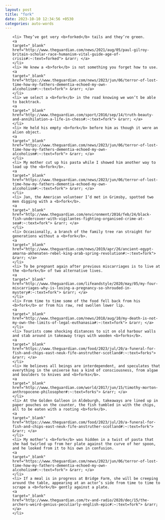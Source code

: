 ```yaml
---
layout: post
title: "fork"
date: 2023-10-10 12:34:56 +0530
categories: auto-words
---
```

<ol>

    <li> They’ve got very <b>forked</b> tails and they’re green.
    <a 
    target="_blank" 
    href="http://www.theguardian.com/news/2021/aug/05/paul-gilroy-britain-scholar-race-humanism-vital-guide-age-of-crisis#:~:text=forked"> &rarr; </a>
    </li>
    <li> He knew a <b>fork</b> is not something you forget how to use.
    <a 
    target="_blank" 
    href="https://www.theguardian.com/news/2023/jun/06/terror-of-lost-time-how-my-fathers-dementia-echoed-my-own-alcoholism#:~:text=fork"> &rarr; </a>
    </li>
    <li> we select a <b>fork</b> in the road knowing we won’t be able to backtrack.
    <a 
    target="_blank" 
    href="http://www.theguardian.com/sport/2016/sep/14/truth-beauty-and-annihilation-a-life-in-chess#:~:text=fork"> &rarr; </a>
    </li>
    <li> He held his empty <b>fork</b> before him as though it were an alien object.
    <a 
    target="_blank" 
    href="https://www.theguardian.com/news/2023/jun/06/terror-of-lost-time-how-my-fathers-dementia-echoed-my-own-alcoholism#:~:text=fork"> &rarr; </a>
    </li>
    <li> My mother cut up his pasta while I showed him another way to load up the <b>fork</b>.
    <a 
    target="_blank" 
    href="https://www.theguardian.com/news/2023/jun/06/terror-of-lost-time-how-my-fathers-dementia-echoed-my-own-alcoholism#:~:text=fork"> &rarr; </a>
    </li>
    <li> Jan, the American volunteer I’d met in Grimsby, spotted two men digging with a <b>fork</b>.
    <a 
    target="_blank" 
    href="http://www.theguardian.com/environment/2016/feb/24/black-fish-undercover-with-vigilantes-fighting-organised-crime-at-sea#:~:text=fork"> &rarr; </a>
    </li>
    <li> Occasionally, a branch of the family tree ran straight for generations without a <b>fork</b>.
    <a 
    target="_blank" 
    href="http://www.theguardian.com/news/2019/apr/26/ancient-egypt-amarna-akhenaten-rebel-king-arab-spring-revolution#:~:text=fork"> &rarr; </a>
    </li>
    <li> To be pregnant again after previous miscarriages is to live at the <b>fork</b> of two alternative lives.
    <a 
    target="_blank" 
    href="http://www.theguardian.com/lifeandstyle/2020/may/05/my-four-miscarriages-why-is-losing-a-pregnancy-so-shrouded-in-mystery#:~:text=fork"> &rarr; </a>
    </li>
    <li> From time to time some of the food fell back from his <b>fork</b> or from his raw, red swollen lower lip.
    <a 
    target="_blank" 
    href="http://www.theguardian.com/news/2018/aug/10/my-death-is-not-my-own-the-limits-of-legal-euthanasia#:~:text=fork"> &rarr; </a>
    </li>
    <li> Tourists come shocking distances to sit on old harbour walls and stab around in takeaway trays with wooden <b>forks</b>.
    <a 
    target="_blank" 
    href="https://www.theguardian.com/food/2023/jul/20/a-funeral-for-fish-and-chips-east-neuk-fife-anstruther-scotland#:~:text=forks"> &rarr; </a>
    </li>
    <li> He believes all beings are interdependent, and speculates that everything in the universe has a kind of consciousness, from algae and boulders to knives and <b>forks</b>.
    <a 
    target="_blank" 
    href="http://www.theguardian.com/world/2017/jun/15/timothy-morton-anthropocene-philosopher#:~:text=forks"> &rarr; </a>
    </li>
    <li> At the Golden Galleon in Aldeburgh, takeaways are lined up in paper pouches on the counter, the fish tumbled in with the chips, all to be eaten with a rooting <b>fork</b>.
    <a 
    target="_blank" 
    href="https://www.theguardian.com/food/2023/jul/20/a-funeral-for-fish-and-chips-east-neuk-fife-anstruther-scotland#:~:text=fork"> &rarr; </a>
    </li>
    <li> My mother’s <b>fork</b> was hidden in a twist of pasta that she had twirled up from her plate against the curve of her spoon, and he looked from it to his own in confusion.
    <a 
    target="_blank" 
    href="https://www.theguardian.com/news/2023/jun/06/terror-of-lost-time-how-my-fathers-dementia-echoed-my-own-alcoholism#:~:text=fork"> &rarr; </a>
    </li>
    <li> If a meal is in progress at Bridge Farm, she will be creeping around the table, appearing at an actor’s side from time to time to scrape a <b>fork</b> gently against a plate.
    <a 
    target="_blank" 
    href="http://www.theguardian.com/tv-and-radio/2020/dec/15/the-archers-weird-genius-peculiarly-english-epic#:~:text=fork"> &rarr; </a>
    </li>